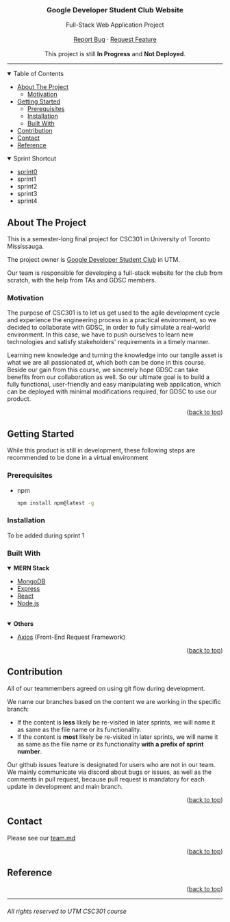 <div id="top"></div>

<br />
<div align="center">
  <h3 align="center">Google Developer Student Club Website</h3>
  <p align="center">
    <div>Full-Stack Web Application Project</div>
    <br />
    <a href="https://github.com/UTSCCSCC01/finalprojectw22-gdscutm/issues">Report Bug</a>
    ·
    <a href="https://github.com/UTSCCSCC01/finalprojectw22-gdscutm/issues">Request Feature</a>
    <br/>
    <br/>
    <div>This project is still <strong>In Progress</strong> and <strong>Not Deployed</strong>.</div>
  </p>
  <hr>
</div>

<details open>
  <summary>Table of Contents</summary>
  <ul>
    <li>
      <a href="#about-the-project">About The Project</a>
      <ul>
        <li><a href="#motivation">Motivation</a></li>
      </ul>
    </li>
    <li>
      <a href="#getting-started">Getting Started</a>
      <ul>
        <li><a href="#prerequisites">Prerequisites</a></li>
        <li><a href="#installation">Installation</a></li>
        <li><a href="#built-with">Built With</a></li>
      </ul>
    </li>
    <li><a href="#contribution">Contribution</a></li>
    <li><a href="#contact">Contact</a></li>
    <li><a href="#reference">Reference</a></li>
  </ul>
</details>

<details open>
  <summary>Sprint Shortcut</summary>
  <ul>
    <li><a href="https://github.com/UTSCCSCC01/finalprojectw22-GDSC2.0/tree/master/doc/sprint0">sprint0</a></li>
    <li><a href=""></a>sprint1</li>
    <li><a href=""></a>sprint2</li>
    <li><a href=""></a>sprint3</li>
    <li><a href=""></a>sprint4</li>
  </ul>
</details>

## About The Project

This is a semester-long final project for CSC301 in University of Toronto Mississauga.

The project owner is [Google Developer Student Club](https://gdscutm.com/) in UTM.

Our team is responsible for developing a full-stack website for the club from scratch, with the help from TAs and GDSC members.

### Motivation

The purpose of CSC301 is to let us get used to the agile development cycle and experience the engineering process in a practical environment, so we decided to collaborate with GDSC, in order to fully simulate a real-world environment. In this case, we have to push ourselves to learn new technologies and satisfy stakeholders' requirements in a timely manner.

Learning new knowledge and turning the knowledge into our tangile asset is what we are all passionated at, which both can be done in this course. Beside our gain from this course, we sincerely hope GDSC can take benefits from our collaboration as well. So our ultimate goal is to build a fully functional, user-friendly and easy manipulating web application, which can be deployed with minimal modifications required, for GDSC to use our product.

<p align="right">(<a href="#top">back to top</a>)</p>

## Getting Started

While this product is still in development, these following steps are recommended to be done in a virtual environment

### Prerequisites

* npm
  ```sh
  npm install npm@latest -g
  ```

### Installation

To be added during sprint 1

### Built With

<details open>
  <summary><strong>MERN Stack</strong></summary>
  <ul>
    <li><a href="https://www.mongodb.com">MongoDB</a></li>
    <li><a href="https://expressjs.com">Express</a></li>
    <li><a href="https://reactjs.org">React</a></li>
    <li><a href="https://nodejs.org/en/docs/">Node.js</a></li>
  </ul>
</details>
<br>
<details open>
  <summary><strong>Others</strong></summary>
  <ul>
    <li><a href="https://github.com/axios/axios">Axios</a> (Front-End Request Framework)</li>
  </ul>
</details>

<p align="right">(<a href="#top">back to top</a>)</p>

## Contribution

All of our teammembers agreed on using git flow during development.

We name our branches based on the content we are working in the specific branch:
  <ul>
    <li>If the content is <strong>less</strong> likely be re-visited in later sprints, we will name it as same as the file name or its functionality.</li>
    <li>If the content is <strong>most</strong> likely be re-visited in later sprints, we will name it as same as the file name or its functionality <strong>with a prefix of sprint number</strong>.</li>
  </ul>

Our github issues feature is designated for users who are not in our team. We mainly communicate via discord about bugs or issues, as well as the comments in pull request, because pull request is mandatory for each update in development and main branch.

<p align="right">(<a href="#top">back to top</a>)</p>

## Contact

Please see our [team.md](https://github.com/UTSCCSCC01/finalprojectw22-GDSC2.0/blob/master/doc/sprint0/team.md)

<p align="right">(<a href="#top">back to top</a>)</p>

## Reference

<p align="right">(<a href="#top">back to top</a>)</p>

<hr>

###### All rights reserved to UTM CSC301 course
